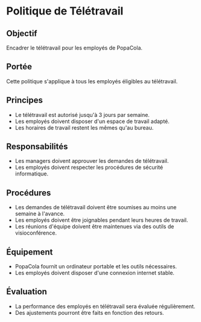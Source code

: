 # Politique de Télétravail

## Objectif
Encadrer le télétravail pour les employés de PopaCola.

## Portée
Cette politique s'applique à tous les employés éligibles au télétravail.

## Principes
- Le télétravail est autorisé jusqu'à 3 jours par semaine.
- Les employés doivent disposer d'un espace de travail adapté.
- Les horaires de travail restent les mêmes qu'au bureau.

## Responsabilités
- Les managers doivent approuver les demandes de télétravail.
- Les employés doivent respecter les procédures de sécurité informatique.

## Procédures
- Les demandes de télétravail doivent être soumises au moins une semaine à l'avance.
- Les employés doivent être joignables pendant leurs heures de travail.
- Les réunions d'équipe doivent être maintenues via des outils de visioconférence.

## Équipement
- PopaCola fournit un ordinateur portable et les outils nécessaires.
- Les employés doivent disposer d'une connexion internet stable.

## Évaluation
- La performance des employés en télétravail sera évaluée régulièrement.
- Des ajustements pourront être faits en fonction des retours.
